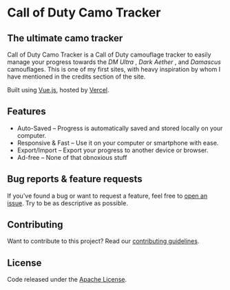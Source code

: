 # Call of Duty Camo Tracker

## The ultimate camo tracker

Call of Duty Camo Tracker is a Call of Duty camouflage tracker to easily manage your progress towards the *DM Ultra* , *Dark Aether* , and *Damascus* camouflages. This is one of my first sites, with heavy inspiration by whom I have mentioned in the credits section of the site.

Built using [Vue.js](https://vuejs.org/), hosted by [Vercel](https://vercel.com/).

## Features

- Auto-Saved – Progress is automatically saved and stored locally on your computer.
- Responsive & Fast – Use it on your computer or smartphone with ease.
- Export/Import – Export your progress to another device or browser.
- Ad-free – None of that obnoxious stuff

## Bug reports & feature requests
If you've found a bug or want to request a feature, feel free to [open an issue](https://github.com/alexp9982/cod-camo-tracker/issues/new). Try to be as descriptive as possible.

## Contributing
Want to contribute to this project? Read our [contributing guidelines](http://agilevc.com/wp-content/uploads/sites/4/2012/01/not_yet.jpeg).

## License

Code released under the [Apache License](https://github.com/alexp9982/cod-camo-tracker/blob/master/LICENSE).
